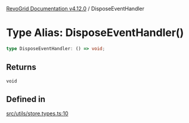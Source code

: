 [RevoGrid Documentation v4.12.0](README.md) / DisposeEventHandler

# Type Alias: DisposeEventHandler()

```ts
type DisposeEventHandler: () => void;
```

## Returns

`void`

## Defined in

[src/utils/store.types.ts:10](https://github.com/revolist/revogrid/blob/282605c6faa8e6a115a4a8c5b8668e14fed605a0/src/utils/store.types.ts#L10)
